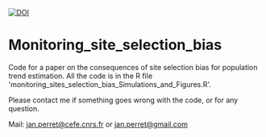 
[![DOI](https://zenodo.org/badge/700082558.svg)](https://zenodo.org/doi/10.5281/zenodo.10030205)

# Monitoring_site_selection_bias

Code for a paper on the consequences of site selection bias for population trend estimation. All the code is in the R file 'monitoring_sites_selection_bias_Simulations_and_Figures.R'.

Please contact me if something goes wrong with the code, or for any question.

Mail: [jan.perret\@cefe.cnrs.fr](mailto:jan.perret@cefe.cnrs.fr) or [jan.perret\@gmail.com](mailto:jan.perret@gmail.com)
